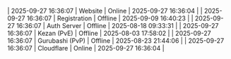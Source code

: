 | 2025-09-27 16:36:07 | Website | Online | 2025-09-27 16:36:04 |
| 2025-09-27 16:36:07 | Registration | Offline | 2025-09-09 16:40:23 |
| 2025-09-27 16:36:07 | Auth Server | Offline | 2025-08-18 09:33:31 |
| 2025-09-27 16:36:07 | Kezan (PvE) | Offline | 2025-08-03 17:58:02 |
| 2025-09-27 16:36:07 | Gurubashi (PvP) | Offline | 2025-08-23 21:44:06 |
| 2025-09-27 16:36:07 | Cloudflare | Online | 2025-09-27 16:36:04 |
